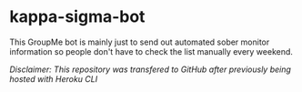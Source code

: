 # kappa-sigma-bot
This GroupMe bot is mainly just to send out automated sober monitor information so people don't have to check the list manually every weekend.

*Disclaimer: This repository was transfered to GitHub after previously being hosted with Heroku CLI*
